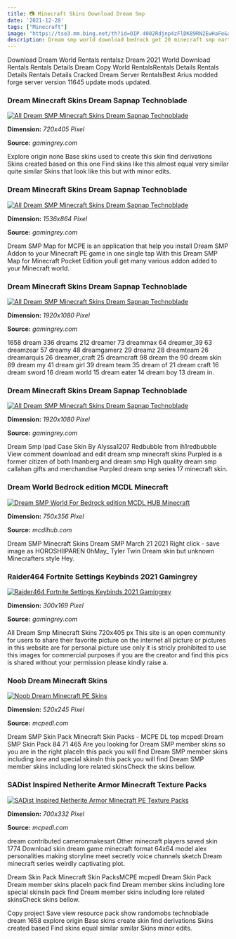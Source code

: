 ```yaml
---
title: 📷 Minecraft Skins Download Dream Smp
date: '2021-12-28'
tags: ["Minecraft"]
image: "https://tse3.mm.bing.net/th?id=OIP.4002Rdjnp4zFlDK89RN2EwHaFe&amp;pid=15.1"
description: Dream smp world download bedrock get 20 minecraft smp earth map download Dream smp pandora vault map Using the minecraft create mod this self building house 
---
```




Download Dream World Rentals rentalsz Dream 2021 World Download Rentals Rentals Details Dream Copy World RentalsRentals Details Rentals Details Rentals Details Cracked Dream Server RentalsBest Arius modded forge server version 11645 update mods updated.



###  Dream Minecraft Skins Dream Sapnap Technoblade 

[![All Dream SMP Minecraft Skins Dream Sapnap Technoblade ](https://gamingrey.com/wp-content/uploads/dream-skin-720x405.jpg)](https://gamingrey.com/wp-content/uploads/dream-skin-720x405.jpg)


**Dimension:** _720x405 Pixel_ 

**Source:** _gamingrey.com_ 


Explore origin none Base skins used to create this skin find derivations Skins created based on this one Find skins like this almost equal very similar quite similar Skins that look like this but with minor edits.


###  Dream Minecraft Skins Dream Sapnap Technoblade 

[![All Dream SMP Minecraft Skins Dream Sapnap Technoblade ](https://gamingrey.com/wp-content/uploads/dream-skin-1536x864.jpg)](https://gamingrey.com/wp-content/uploads/dream-skin-1536x864.jpg)


**Dimension:** _1536x864 Pixel_ 

**Source:** _gamingrey.com_ 


Dream SMP Map for MCPE is an application that help you install Dream SMP Addon to your Minecraft PE game in one single tap With this Dream SMP Map for Minecraft Pocket Edition youll get many various addon added to your Minecraft world.


###  Dream Minecraft Skins Dream Sapnap Technoblade 

[![All Dream SMP Minecraft Skins Dream Sapnap Technoblade ](https://gamingrey.com/wp-content/uploads/tubbo-minecraft-skin.jpg)](https://gamingrey.com/wp-content/uploads/tubbo-minecraft-skin.jpg)


**Dimension:** _1920x1080 Pixel_ 

**Source:** _gamingrey.com_ 


1658 dream 336 dreams 212 dreamer 73 dreammax 64 dreamer_39 63 dreamzear 57 dreamy 48 dreamgamerz 29 dreamz 28 dreamteam 26 dreamarquis 26 dreamer_craft 25 dreamcraft 98 dream the 90 dream skin 89 dream my 41 dream girl 39 dream team 35 dream of 21 dream craft 16 dream sword 16 dream world 15 dream eater 14 dream boy 13 dream in.


###  Dream Minecraft Skins Dream Sapnap Technoblade 

[![All Dream SMP Minecraft Skins Dream Sapnap Technoblade ](https://gamingrey.com/wp-content/uploads/vikkstar-minecraft-skin.jpg)](https://gamingrey.com/wp-content/uploads/vikkstar-minecraft-skin.jpg)


**Dimension:** _1920x1080 Pixel_ 

**Source:** _gamingrey.com_ 


Dream Smp Ipad Case Skin By Alyssa1207 Redbubble from ih1redbubble View comment download and edit dream smp minecraft skins Purpled is a former citizen of both lmanberg and dream smp High quality dream smp callahan gifts and merchandise Purpled dream smp series 17 minecraft skin.


### Dream World Bedrock edition MCDL Minecraft 

[![Dream SMP World For Bedrock edition  MCDL HUB Minecraft ](https://mcdlhub.com/uploads/images/2021/04/image_750x_6085b66bc0e49.jpg)](https://mcdlhub.com/uploads/images/2021/04/image_750x_6085b66bc0e49.jpg)


**Dimension:** _750x356 Pixel_ 

**Source:** _mcdlhub.com_ 


Dream SMP Minecraft Skins Dream SMP March 21 2021 Right click - save image as HOROSHIIPAREN 0hMay_ Tyler Twin Dream skin but unknown Minecrafters style Hey.


### Raider464 Fortnite Settings Keybinds 2021 Gamingrey

[![Raider464 Fortnite Settings  Keybinds 2021  Gamingrey](https://gamingrey.com/wp-content/uploads/dream-smp-skins-300x169.jpg)](https://gamingrey.com/wp-content/uploads/dream-smp-skins-300x169.jpg)


**Dimension:** _300x169 Pixel_ 

**Source:** _gamingrey.com_ 


All Dream Smp Minecraft Skins 720x405 px This site is an open community for users to share their favorite picture on the internet all picture or pictures in this website are for personal picture use only it is stricly prohibited to use this images for commercial purposes if you are the creator and find this pics is shared without your permission please kindly raise a.


### Noob Dream Minecraft Skins

[![Noob Dream  Minecraft PE Skins](https://mcpedl.com/wp-content/uploads/2020/12/noob-prestonplays_thumb-520x245.png)](https://mcpedl.com/wp-content/uploads/2020/12/noob-prestonplays_thumb-520x245.png)


**Dimension:** _520x245 Pixel_ 

**Source:** _mcpedl.com_ 


Dream SMP Skin Pack Minecraft Skin Packs - MCPE DL top mcpedl Dream SMP Skin Pack 84 71 465 Are you looking for Dream SMP member skins so you are in the right placeIn this pack you will find Dream SMP member skins including lore and special skinsIn this pack you will find Dream SMP member skins including lore related skinsCheck the skins bellow.


### SADist Inspired Netherite Armor Minecraft Texture Packs

[![SADist Inspired Netherite Armor  Minecraft PE Texture Packs](https://my.mcpedl.com/storage/texturepacks/4551/images/sadist-inspired-netherite-armor_2.png)](https://my.mcpedl.com/storage/texturepacks/4551/images/sadist-inspired-netherite-armor_2.png)


**Dimension:** _700x332 Pixel_ 

**Source:** _mcpedl.com_ 



 dream contributed cameronmakesart Other minecraft players saved skin 1774 Download skin dream game minecraft format 64x64 model alex personalities making storyline meet secretly voice channels sketch Dream minecraft series weirdly captivating plot.


Dream Skin Pack Minecraft Skin PacksMCPE mcpedl Dream Skin Pack Dream member skins placeIn pack find Dream member skins including lore special skinsIn pack find Dream member skins including lore related skinsCheck skins bellow.


Copy project Save view resource pack show randomobs technoblade dream 1658 explore origin Base skins create skin find derivations Skins created based Find skins equal similar similar Skins minor edits.




